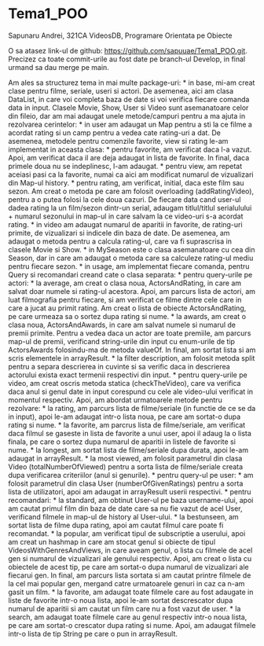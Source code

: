 # Tema1_POO
Sapunaru Andrei, 321CA
VideosDB, Programare Orientata pe Obiecte

O sa atasez link-ul de github: https://github.com/sapuuae/Tema1_POO.git. 
Precizez ca toate commit-urile au fost date pe branch-ul Develop, in final urmand sa dau
merge pe main.

Am ales sa structurez tema in mai multe package-uri:
    * in base, mi-am creat clase pentru filme, seriale, useri si actori. De asemenea,
    aici am clasa DataList, in care voi completa baza de date si voi verifica fiecare
    comanda data in input. 
    Clasele Movie, Show, User si Video sunt asemanatoare celor din fileio, dar am mai
    adaugat unele metode/campuri pentru a ma ajuta in rezolvarea cerintelor:
        * in user am adaugat un Map pentru a sti la ce filme a acordat rating si un
        camp pentru a vedea cate rating-uri a dat. De asemenea, metodele pentru comenzile
        favorite, view si rating le-am implementat in aceasta clasa:
            * pentru favorite, am verificat daca l-a vazut. Apoi, am verificat daca il are
            deja adaugat in lista de favorite. In final, daca primele doua nu se indeplinesc,
            l-am adaugat.
            * pentru view, am repetat aceiasi pasi ca la favorite, numai ca aici am modificat
            numarul de vizualizari din Map-ul history.
            * pentru rating, am verificat, initial, daca este film sau sezon. Am creat o metoda
            pe care am folosit overloading (addRatingVideo), pentru a o putea folosi la cele
            doua cazuri. De fiecare data cand user-ul dadea rating la un film/sezon dintr-un
            serial, adaugam titlul/titlul serialulului + numarul sezonului in map-ul in care
            salvam la ce video-uri s-a acordat rating.
        * in video am adaugat numarul de aparitii in favorite, de rating-uri primite,
        de vizualizari si indicele din baza de date. De asemenea, am adaugat o metoda
        pentru a calcula rating-ul, care va fi suprascrisa in clasele Movie si Show.
        * in MySeason este o clasa asemanatoare cu cea din Season, dar in care am adaugat
        o metoda care sa calculeze rating-ul mediu pentru fiecare sezon.
    * in usage, am implementat fiecare comanda, pentru Query si recomandari creand cate o clasa
     separata:
        * pentru query-urile pe actori:
            * la average, am creat o clasa noua, ActorsAndRating, in care am salvat doar numele
            si rating-ul acestora. Apoi, am parcurs lista de actori, am luat filmografia pentru
            fiecare, si am verificat ce filme dintre cele care in care a jucat au primit rating.
            Am creat o lista de obiecte ActorsAndRating, pe care urmeaza sa o sortez dupa rating
            si nume.
            * la awards, am creat o clasa noua, ActorsAndAwards, in care am salvat numele si
            numarul de premii primite. Pentru a vedea daca un actor are toate premiile, am
            parcurs map-ul de premii, verificand string-urile din input cu enum-urile de tip
            ActorsAwards folosindu-ma de metoda valueOf. In final, am sortat lista si am scris
            elementele in arrayResult.
            * la filter description, am folosit metoda split pentru a separa descrierea in cuvinte
            si sa verific daca in descrierea actorului exista exact termenii respectivi din input.
        * pentru query-urile pe video, am creat oscris metoda statica (checkTheVideo), care va verifica
        daca anul si genul date in input corespund cu cele ale video-ului verificat in momentul
        respectiv. Apoi, am abordat urmatoarele metode pentru rezolvare:
            * la rating, am parcurs lista de filme/seriale (in functie de ce se da in input),
            apoi le-am adaugat intr-o lista noua, pe care am sortat-o dupa rating si nume.
            * la favorite, am parcrus lista de filme/seriale, am verificat daca filmul se gaseste
            in lista de favorite a unui user, apoi il adaug la o lista finala, pe care o sortez
            dupa numarul de aparitii in listele de favorite si nume.
            * la longest, am sortat lista de filme/seriale dupa durata, apoi le-am adaugat in
            arrayResult.
            * la most viewed, am folosit parametrul din clasa Video (totalNumberOfViewed) pentru
            a sorta lista de filme/seriale creata dupa verificarea criteriilor (anul si genurile).
        * pentru query-ul pe user:
            * am folosit parametrul din clasa User (numberOfGivenRatings) pentru a sorta lista de
            utilizatori, apoi am adaugat in arrayResult userii respectivi.
        * pentru recomandari:
            * la standard, am obtinut User-ul pe baza username-ului, apoi am cautat primul film din
            baza de date care sa nu fie vazut de acel User, verificand filmele in map-ul de history
            al User-ului.
            * la bestunseen, am sortat lista de filme dupa rating, apoi am cautat filmul care poate
            fi recomandat.
            * la popular, am verificat tipul de subscriptie a userului, apoi am creat un hashmap
            in care am stocat genul si obiecte de tipul VideosWithGenresAndViews, in care
            aveam genul, o lista cu filmele de acel gen si numarul de vizualizari ale genului
            respectiv. Apoi, am creat o lista cu obiectele de acest tip, pe care am sortat-o dupa
            numarul de vizualizari ale fiecarui gen. In final, am parcurs lista sortata si am cautat
            printre filmele de la cel mai popular gen, mergand catre urmatoarele genuri in caz ca n-am
            gasit un film. 
            * la favorite, am adaugat toate filmele care au fost adaugate in liste de favorite intr-o
            noua lista, apoi le-am sortat descrescator dupa numarul de aparitii si am cautat un film
            care nu a fost vazut de user.
            * la search, am adaugat toate filmele care au genul respectiv intr-o noua lista,
            pe care am sortat-o crescator dupa rating si nume. Apoi, am adaugat filmele intr-o lista
            de tip String pe care o pun in arrayResult.
